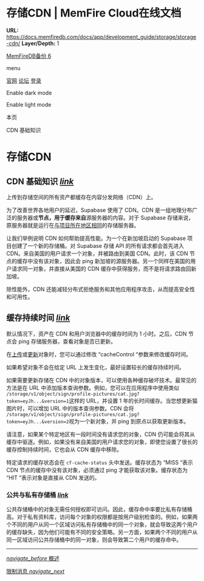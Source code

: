 # 存储CDN | MemFire Cloud在线文档

**URL:** https://docs.memfiredb.com/docs/app/development_guide/storage/storage-cdn/
**Layer/Depth:** 1

[MemFireDB备份 6](/)

menu

[官网](https://memfiredb.com/)
[论坛](https://community.memfiredb.com/)
[登录](https://cloud.memfiredb.com/auth/login)

Enable dark mode

Enable light mode

本页

CDN 基础知识

# 存储CDN

## CDN 基础知识 [*link*](#cdn-%e5%9f%ba%e7%a1%80%e7%9f%a5%e8%af%86)

上传到存储空间的所有资产都缓存在内容分发网络（CDN）上。

为了改善世界各地用户的延迟，Supabase 使用了 CDN。CDN 是一组地理分布广泛的服务器或**节点，用于缓存来自**源服务器的内容。对于 Supabase 存储来说，原服务器就是运行在[与项目所在地区相同](https://app.supabase.com/project/_/settings/general)的存储服务器。

让我们举例说明 CDN 如何帮助提高性能。为一个在新加坡启动的 Supabase 项目创建了一个新的存储桶。对 Supabase 存储 API 的所有请求都会首先进入 CDN。来自美国的用户请求一个对象，并被路由到美国 CDN。此时，该 CDN 节点的缓存中没有该对象，因此会 ping 新加坡的源服务器。另一个同样在美国的用户请求同一对象，并直接从美国的 CDN 缓存中获得服务，而不是将请求路由回新加坡。

除性能外，CDN 还能减轻分布式拒绝服务和其他应用程序攻击，从而提高安全性和可用性。

## 缓存持续时间 [*link*](#%e7%bc%93%e5%ad%98%e6%8c%81%e7%bb%ad%e6%97%b6%e9%97%b4)

默认情况下，资产在 CDN 和用户浏览器中的缓存时间为 1 小时。之后，CDN 节点会 ping 存储服务器，查看对象是否已更新。

在[上传](/docs/reference/javascript/storage-from-upload)或[更新](/docs/reference/javascript/storage-from-update)对象时，您可以通过修改 “cacheControl “参数来修改缓存时间。

如果希望对象不会在给定 URL 上发生变化，最好设置较长的缓存持续时间。

如果需要更新存储在 CDN 中的对象版本，可以使用各种缓存破坏技术。最常见的方法是在 URL 中添加版本查询参数。例如，您可以在应用程序中使用类似 `/storage/v1/object/sign/profile-pictures/cat.jpg?token=eyJh...&version=1`这样的 URL，并设置 1 年的长时间缓存。当您想更新猫图片时，可以增加 URL 中的版本查询参数。CDN 会将 `/storage/v1/object/sign/profile-pictures/cat.jpg?token=eyJh...&version=2`视为一个新对象，并 ping 到原点以获取更新版本。

请注意，如果某个特定地区有一段时间没有请求您的对象，CDN 仍可能会将其从缓存中驱逐。例如，如果没有来自美国的用户请求您的对象，即使您设置了很长的缓存控制持续时间，它也会从 CDN 缓存中移除。

特定请求的缓存状态会在 `cf-cache-status` 头中发送。缓存状态为 “MISS “表示 CDN 节点的缓存中没有该对象，必须通过 ping 才能获取该对象。缓存状态为 “HIT “表示对象是直接从 CDN 发送的。

### 公共与私有存储桶 [*link*](#%e5%85%ac%e5%85%b1%e4%b8%8e%e7%a7%81%e6%9c%89%e5%ad%98%e5%82%a8%e6%a1%b6)

公共存储桶中的对象无需任何授权即可访问。因此，缓存命中率要比私有存储桶高。对于私有资料库，访问每个对象的权限都是按用户级别检查的。例如，如果两个不同的用户从同一个区域访问私有存储桶中的同一个对象，就会导致这两个用户的缓存缺失，因为他们可能有不同的安全策略。另一方面，如果两个不同的用户从同一区域访问公共存储桶中的同一对象，则会导致第二个用户的缓存命中。

---

[*navigate\_before* 概述](/docs/app/development_guide/storage/storage/)

[限制消息 *navigate\_next*](/docs/app/development_guide/realtime/guides/client-side-throttling/)